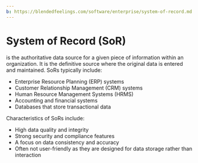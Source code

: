 ```yaml
---
b: https://blendedfeelings.com/software/enterprise/system-of-record.md
---
```


# System of Record (SoR)
is the authoritative data source for a given piece of information within an organization. It is the definitive source where the original data is entered and maintained. SoRs typically include:

- Enterprise Resource Planning (ERP) systems
- Customer Relationship Management (CRM) systems
- Human Resource Management Systems (HRMS)
- Accounting and financial systems
- Databases that store transactional data

Characteristics of SoRs include:

- High data quality and integrity
- Strong security and compliance features
- A focus on data consistency and accuracy
- Often not user-friendly as they are designed for data storage rather than interaction